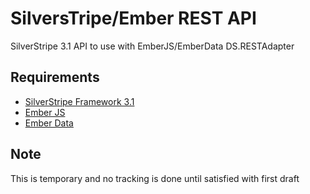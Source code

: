 SilversTripe/Ember REST API 
===========================
SilverStripe 3.1 API to use with EmberJS/EmberData DS.RESTAdapter

## Requirements
* [SilverStripe Framework 3.1](https://github.com/silverstripe/silverstripe-framework)
* [Ember JS](https://github.com/emberjs/ember.js)
* [Ember Data](https://github.com/emberjs/data)

## Note
This is temporary and no tracking is done until satisfied with first draft